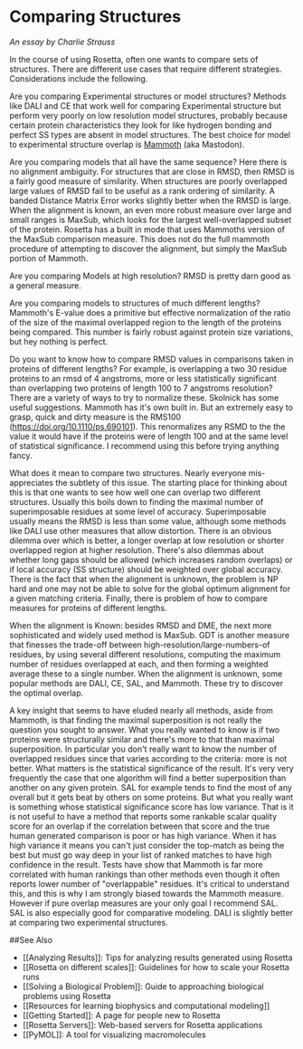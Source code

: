 Comparing Structures
====================

*An essay by Charlie Strauss*

In the course of using Rosetta, often one wants to compare sets of
structures. There are different use cases that require different
strategies. Considerations include the following.

Are you comparing Experimental structures or model structures? Methods
like DALI and CE that work well for comparing Experimental structure but
perform very poorly on low resolution model structures, probably because
certain protein characteristics they look for like hydrogen bonding and
perfect SS types are absent in model structures. The best choice for
model to experimental structure overlap is [Mammoth](http://dx.doi.org/10.1110/ps.0215902) (aka Mastodon).

Are you comparing models that all have the same sequence? Here there is
no alignment ambiguity. For structures that are close in RMSD, then RMSD
is a fairly good measure of similarity. When structures are poorly
overlapped large values of RMSD fail to be useful as a rank ordering of
similarity. A banded Distance Matrix Error works slightly better when
the RMSD is large. When the alignment is known, an even more robust
measure over large and small ranges is MaxSub, which looks for the
largest well-overlapped subset of the protein. Rosetta has a built in
mode that uses Mammoths version of the MaxSub comparison measure. This
does not do the full mammoth procedure of attempting to discover the
alignment, but simply the MaxSub portion of Mammoth.

Are you comparing Models at high resolution? RMSD is pretty darn good as
a general measure.

Are you comparing models to structures of much different lengths?
Mammoth's E-value does a primitive but effective normalization of the
ratio of the size of the maximal overlapped region to the length of the
proteins being compared. This number is fairly robust against protein
size variations, but hey nothing is perfect.

Do you want to know how to compare RMSD values in comparisons taken in
proteins of different lengths? For example, is overlapping a two 30
residue proteins to an rmsd of 4 angstroms, more or less statistically
significant than overlapping two proteins of length 100 to 7 angstroms
resolution? There are a variety of ways to try to normalize these.
Skolnick has some useful suggestions. Mammoth has it's own built in. But
an extremely easy to grasp, quick and dirty measure is the RMS100
(<https://doi.org/10.1110/ps.690101>).
This renormalizes any RSMD to the the value it would have if the
proteins were of length 100 and at the same level of statistical
significance. I recommend using this before trying anything fancy.

What does it mean to compare two structures. Nearly everyone
mis-appreciates the subtlety of this issue. The starting place for
thinking about this is that one wants to see how well one can overlap
two different structures. Usually this boils down to finding the maximal
number of superimposable residues at some level of accuracy.
Superimposable usually means the RMSD is less than some value, although
some methods like DALI use other measures that allow distortion. There
is an obvious dilemma over which is better, a longer overlap at low
resolution or shorter overlapped region at higher resolution. There's
also dilemmas about whether long gaps should be allowed (which
increases random overlaps) or if local accuracy (SS structure) should be
weighted over global accuracy. There is the fact that when the alignment
is unknown, the problem is NP hard and one may not be able to solve for
the global optimum alignment for a given matching criteria. Finally,
there is problem of how to compare measures for proteins of different
lengths.

When the alignment is Known: besides RMSD and DME, the next more
sophisticated and widely used method is MaxSub. GDT is another measure
that finesses the trade-off between high-resolution/large-numbers-of
residues, by using several different resolutions, computing the maximum
number of residues overlapped at each, and then forming a weighted
average these to a single number. When the alignment is unknown, some
popular methods are DALI, CE, SAL, and Mammoth. These try to discover
the optimal overlap.

 A key insight that seems to have eluded nearly all methods, aside from
Mammoth, is that finding the maximal superposition is not really the
question you sought to answer. What you really wanted to know is if two
proteins were structurally similar and there's more to that than
maximal superposition. In particular you don't really want to know the
number of overlapped residues since that varies according to the
criteria: more is not better. What matters is the statistical
significance of the result. It's very very frequently the case that one
algorithm will find a better superposition than another on any given
protein. SAL for example tends to find the most of any overall but it
gets beat by others on some proteins. But what you really want is
something whose statistical significance score has low variance. That is
it is not useful to have a method that reports some rankable scalar
quality score for an overlap if the correlation between that score and
the true human generated comparison is poor or has high variance. When
it has high variance it means you can't just consider the top-match as
being the best but must go way deep in your list of ranked matches to
have high confidence in the result. Tests have show that Mammoth is far
more correlated with human rankings than other methods even though it
often reports lower number of "overlappable" residues. It's critical to
understand this, and this is why I am strongly biased towards the Mammoth
measure. However if pure overlap measures are your only goal I recommend
SAL. SAL is also especially good for comparative modeling. DALI is
slightly better at comparing two experimental structures.

##See Also

* [[Analyzing Results]]: Tips for analyzing results generated using Rosetta
* [[Rosetta on different scales]]: Guidelines for how to scale your Rosetta runs
* [[Solving a Biological Problem]]: Guide to approaching biological problems using Rosetta
* [[Resources for learning biophysics and computational modeling]]
* [[Getting Started]]: A page for people new to Rosetta
* [[Rosetta Servers]]: Web-based servers for Rosetta applications
* [[PyMOL]]: A tool for visualizing macromolecules
